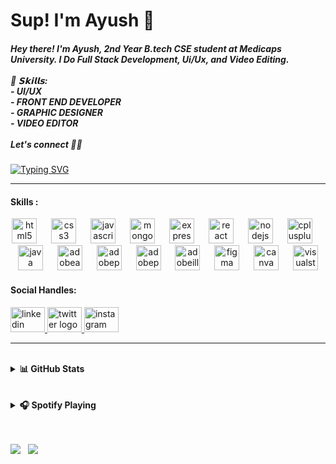 # Sup! I'm Ayush 👋
<h5 align="left">Hey there! I'm Ayush, 2nd Year B.tech CSE student at Medicaps University. I Do Full Stack Development, Ui/Ux, and Video Editing.<br><br>🚀 𝗦𝗸𝗶𝗹𝗹𝘀:<br>- UI/UX<br>- FRONT END DEVELOPER<br>- GRAPHIC DESIGNER<br>- VIDEO EDITOR <br><br>Let's connect 🚀✨</h5>

###
[![Typing SVG](https://readme-typing-svg.demolab.com?font=Montserrat&weight=600&size=30&pause=1000&color=F71899&center=true&vCenter=true&random=false&width=450&height=100&lines=Full+Stack+Web+Developer;Graphic+Designer;Video+Editor;UI+%2F+UX)](https://git.io/typing-svg)


---


<h4>Skills :</h4>
<div align="center">
  <img src="https://cdn.jsdelivr.net/gh/devicons/devicon/icons/html5/html5-original.svg" height="40" alt="html5 logo"  />
  <img width="15" />
  <img src="https://cdn.jsdelivr.net/gh/devicons/devicon/icons/css3/css3-original.svg" height="40" alt="css3 logo"  />
  <img width="15" />
  <img src="https://cdn.jsdelivr.net/gh/devicons/devicon/icons/javascript/javascript-original.svg" height="40" alt="javascript logo"  />
  <img width="15" />
  <img src="https://cdn.jsdelivr.net/gh/devicons/devicon/icons/mongodb/mongodb-original.svg" height="40" alt="mongodb logo"  />
  <img width="15" />
  <img src="https://skillicons.dev/icons?i=express" height="40" alt="express logo"  />
  <img width="15" />
  <img src="https://cdn.simpleicons.org/react/61DAFB" height="40" alt="react logo"  />
  <img width="15" />
  <img src="https://cdn.simpleicons.org/nodedotjs/339933" height="40" alt="nodejs logo"  />
  <img width="15" />
  <img src="https://cdn.jsdelivr.net/gh/devicons/devicon/icons/cplusplus/cplusplus-original.svg" height="40" alt="cplusplus logo"  />
  <img width="15" />
  <img src="https://cdn.jsdelivr.net/gh/devicons/devicon/icons/java/java-original.svg" height="40" alt="java logo"  />
  <img width="15" />
  <img src="https://skillicons.dev/icons?i=ae" height="40" alt="adobeaftereffects logo"  />
  <img width="15" />
  <img src="https://skillicons.dev/icons?i=pr" height="40" alt="adobepremierepro logo"  />
  <img width="15" />
  <img src="https://skillicons.dev/icons?i=ps" height="40" alt="adobephotoshop logo"  />
  <img width="15" />
  <img src="https://skillicons.dev/icons?i=ai" height="40" alt="adobeillustrator logo"  />
  <img width="15" />
  <img src="https://skillicons.dev/icons?i=figma" height="40" alt="figma logo"  />
  <img width="15" />
  <img src="https://cdn.simpleicons.org/canva/00C4CC" height="40" alt="canva logo"  />
  <img width="15" />
  <img src="https://cdn.simpleicons.org/visualstudio/5C2D91" height="40" alt="visualstudio logo"  />
</div>


<h4>Social Handles:</h4>
<div align="left">
  <a href="https://www.linkedin.com/in/ayush-pandey-b34476298" target="_blank">
    <img src="https://raw.githubusercontent.com/maurodesouza/profile-readme-generator/master/src/assets/icons/social/linkedin/default.svg" width="55" height="40" alt="linkedin logo"  />
  </a>
  <a href="https://twitter.com/crimsonking989" target="_blank">
    <img src="https://raw.githubusercontent.com/maurodesouza/profile-readme-generator/master/src/assets/icons/social/twitter/default.svg" width="55" height="40" alt="twitter logo"  />
  </a>
  <a href="https://www.instagram.com/ayushpandey4257" target="_blank">
    <img src="https://raw.githubusercontent.com/maurodesouza/profile-readme-generator/master/src/assets/icons/social/instagram/default.svg" width="55" height="40" alt="instagram logo"  />
  </a>
</div>

---

</br>
<details>
    <summary><b>📊 GitHub Stats</b></summary><br/>

<!--START_SECTION:activity-->
<p align="center">
   <a href="https://github.com/Ayushxcodes">
        <img alt="Ayushkrishna pandey streak" src="https://streak-stats.demolab.com?user=Ayushxcodes&theme=radical&border_radius=2.5"/>
   </a>
</p>

<p align="center">
<a href="https://github.com/Ayushxcodes">
        <img alt="Ayushkrishna pandey streak" src="https://readme-stats.warengonzaga.com/api?username=Ayushxcodes&show_icons=true&count_private=true&theme=radical" width="400px"/>
</a>

<a href="https://github.com/Ayushxcodes">
      <img alt="Ayushkrishna pandey streak" src="https://readme-stats.warengonzaga.com/api/top-langs?username=Ayushxcodes&layout=compact&theme=radical" width="400px"/>
</a>
</p>

<!--END_SECTION:activity-->
</details>

<br/>
<br/>

<details>
    <summary><b>🎧 Spotify Playing</b></summary><br/>

[![Old is <3](https://img.shields.io/badge/Old%20is%20<3-%231DB954.svg?&style=flat-square&logo=spotify&logoColor=white)](https://open.spotify.com/playlist/5XbcgpfEethrDshcp9occZ?si=M4cdrd__QheKI5QSgFjaoA&pi=a-VF69DU7IRnKa) [![Melody Makeout](https://img.shields.io/badge/Melody%20Makeout-%231DB954.svg?&style=flat-square&logo=spotify&logoColor=white)](https://open.spotify.com/playlist/7dOvGkWIQkrOBM8vHLBoHV?si=klRu5EGYQ2up7kRRN1BgPw&pi=a-4rJ17rg-SrGC)

[![Spotify](https://my-readme-spotify.vercel.app/api/spotify?background_color=0d1117&border_color=ffffff)](https://open.spotify.com/user/31mqfob6otggcsnvudnfr6ebmxda)

</details>

<br/>

<br/>

<a href="https://twitter.com/crimsonking989" target="_blank" rel="noreferrer"><img
src="https://img.shields.io/twitter/follow/Ayushxcodes?logo=twitter&style=for-the-badge&color=3382ed&labelColor=1c1917"
/></a>&nbsp;&nbsp;&nbsp;<a href="https://www.github.com/Ayushxcodes" target="_blank" rel="noreferrer"><img
src="https://img.shields.io/github/followers/Ayushxcodes?logo=github&style=for-the-badge&color=3382ed&labelColor=1c1917" /></a>
